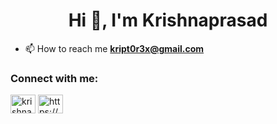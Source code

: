 <h1 align="center">Hi 👋, I'm Krishnaprasad</h1>
<!-- <h3 align="center">A passionate Android developer from India</h3> -->

- 📫 How to reach me **kript0r3x@gmail.com**

<h3 align="left">Connect with me:</h3>
<p align="left">
<a href="https://twitter.com/kript0r3x" target="blank"><img align="center" src="https://cdn.jsdelivr.net/npm/simple-icons@3.0.1/icons/twitter.svg" alt="krishnaprasadn" height="30" width="40" /></a>
<a href="https://linkedin.com/in/krishnaprasadnayani" target="blank"><img align="center" src="https://cdn.jsdelivr.net/npm/simple-icons@3.0.1/icons/linkedin.svg" alt="https://www.linkedin.com/in/krishna-prasad-nayani-a9baa7163/" height="30" width="40" /></a>


